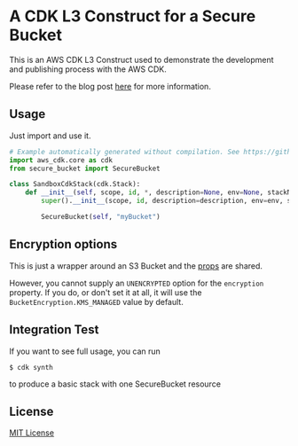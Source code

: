 # A CDK L3 Construct for a Secure Bucket

This is an AWS CDK L3 Construct used to demonstrate the development and publishing process with the AWS CDK.

Please refer to the blog post [here](https://www.matthewbonig.com/2020/01/11/creating-constructs) for more information.

## Usage

Just import and use it.

```python
# Example automatically generated without compilation. See https://github.com/aws/jsii/issues/826
import aws_cdk.core as cdk
from secure_bucket import SecureBucket

class SandboxCdkStack(cdk.Stack):
    def __init__(self, scope, id, *, description=None, env=None, stackName=None, tags=None):
        super().__init__(scope, id, description=description, env=env, stackName=stackName, tags=tags)

        SecureBucket(self, "myBucket")
```

## Encryption options

This is just a wrapper around an S3 Bucket and the [props](https://docs.aws.amazon.com/cdk/api/latest/docs/@aws-cdk_aws-s3.BucketProps.html) are shared.

However, you cannot supply an `UNENCRYPTED` option for the `encryption` property. If you do, or don't set it at all, it will use the `BucketEncryption.KMS_MANAGED` value by default.

## Integration Test

If you want to see full usage, you can run

```shell script
$ cdk synth
```

to produce a basic stack with one SecureBucket resource

## License

[MIT License](https://opensource.org/licenses/MIT)
